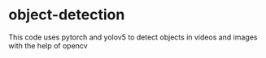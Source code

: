 # object-detection
This code uses pytorch and yolov5 to detect objects in videos and images with the help of opencv

